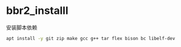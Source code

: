 # bbr2_installl

安装脚本依赖

```sh
apt install -y git zip make gcc g++ tar flex bison bc libelf-dev
```
